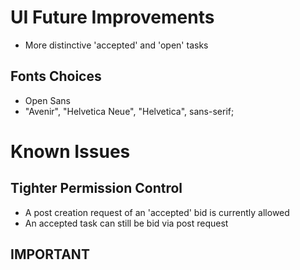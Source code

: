 # UI Future Improvements
* More distinctive 'accepted' and 'open' tasks

## Fonts Choices
* Open Sans
* "Avenir", "Helvetica Neue", "Helvetica", sans-serif;


# Known Issues

## Tighter Permission Control
* A post creation request of an 'accepted' bid is currently allowed
* An accepted task can still be bid via post request


## IMPORTANT

